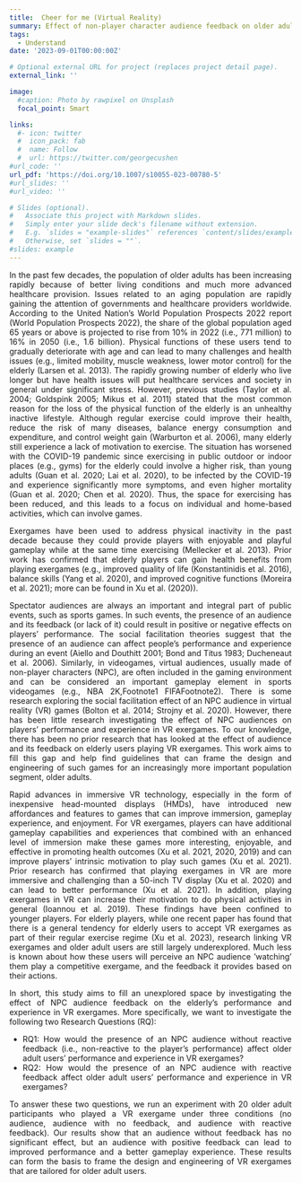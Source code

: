 ```yaml
---
title:  Cheer for me (Virtual Reality)
summary: Effect of non-player character audience feedback on older adult users of virtual reality exergames
tags:
  - Understand
date: '2023-09-01T00:00:00Z'

# Optional external URL for project (replaces project detail page).
external_link: ''

image:
  #caption: Photo by rawpixel on Unsplash
  focal_point: Smart

links:
  #- icon: twitter
  #  icon_pack: fab
  #  name: Follow
  #  url: https://twitter.com/georgecushen
#url_code: ''
url_pdf: 'https://doi.org/10.1007/s10055-023-00780-5'
#url_slides: ''
#url_video: ''

# Slides (optional).
#   Associate this project with Markdown slides.
#   Simply enter your slide deck's filename without extension.
#   E.g. `slides = "example-slides"` references `content/slides/example-slides.md`.
#   Otherwise, set `slides = ""`.
#slides: example
---
```

<div style="text-align: justify;">
  <p>
  In the past few decades, the population of older adults has been increasing rapidly because of better living conditions and much more advanced healthcare provision. Issues related to an aging population are rapidly gaining the attention of governments and healthcare providers worldwide. According to the United Nation’s World Population Prospects 2022 report (World Population Prospects 2022), the share of the global population aged 65 years or above is projected to rise from 10% in 2022 (i.e., 771 million) to 16% in 2050 (i.e., 1.6 billion). Physical functions of these users tend to gradually deteriorate with age and can lead to many challenges and health issues (e.g., limited mobility, muscle weakness, lower motor control) for the elderly (Larsen et al. 2013). The rapidly growing number of elderly who live longer but have health issues will put healthcare services and society in general under significant stress. However, previous studies (Taylor et al. 2004; Goldspink 2005; Mikus et al. 2011) stated that the most common reason for the loss of the physical function of the elderly is an unhealthy inactive lifestyle. Although regular exercise could improve their health, reduce the risk of many diseases, balance energy consumption and expenditure, and control weight gain (Warburton et al. 2006), many elderly still experience a lack of motivation to exercise. The situation has worsened with the COVID-19 pandemic since exercising in public outdoor or indoor places (e.g., gyms) for the elderly could involve a higher risk, than young adults (Guan et al. 2020; Lai et al. 2020), to be infected by the COVID-19 and experience significantly more symptoms, and even higher mortality (Guan et al. 2020; Chen et al. 2020). Thus, the space for exercising has been reduced, and this leads to a focus on individual and home-based activities, which can involve games.
  </p>

  <p>
  Exergames have been used to address physical inactivity in the past decade because they could provide players with enjoyable and playful gameplay while at the same time exercising (Mellecker et al. 2013). Prior work has confirmed that elderly players can gain health benefits from playing exergames (e.g., improved quality of life (Konstantinidis et al. 2016), balance skills (Yang et al. 2020), and improved cognitive functions (Moreira et al. 2021); more can be found in Xu et al. (2020)).
  </p>

  <p>
  Spectator audiences are always an important and integral part of public events, such as sports games. In such events, the presence of an audience and its feedback (or lack of it) could result in positive or negative effects on players’ performance. The social facilitation theories suggest that the presence of an audience can affect people’s performance and experience during an event (Aiello and Douthitt 2001; Bond and Titus 1983; Ducheneaut et al. 2006). Similarly, in videogames, virtual audiences, usually made of non-player characters (NPC), are often included in the gaming environment and can be considered an important gameplay element in sports videogames (e.g., NBA 2K,Footnote1 FIFAFootnote2). There is some research exploring the social facilitation effect of an NPC audience in virtual reality (VR) games (Bolton et al. 2014; Strojny et al. 2020). However, there has been little research investigating the effect of NPC audiences on players’ performance and experience in VR exergames. To our knowledge, there has been no prior research that has looked at the effect of audience and its feedback on elderly users playing VR exergames. This work aims to fill this gap and help find guidelines that can frame the design and engineering of such games for an increasingly more important population segment, older adults.
  </p>

  <p>
  Rapid advances in immersive VR technology, especially in the form of inexpensive head-mounted displays (HMDs), have introduced new affordances and features to games that can improve immersion, gameplay experience, and enjoyment. For VR exergames, players can have additional gameplay capabilities and experiences that combined with an enhanced level of immersion make these games more interesting, enjoyable, and effective in promoting health outcomes (Xu et al. 2021, 2020, 2019) and can improve players’ intrinsic motivation to play such games (Xu et al. 2021). Prior research has confirmed that playing exergames in VR are more immersive and challenging than a 50-inch TV display (Xu et al. 2020) and can lead to better performance (Xu et al. 2021). In addition, playing exergames in VR can increase their motivation to do physical activities in general (Ioannou et al. 2019). These findings have been confined to younger players. For elderly players, while one recent paper has found that there is a general tendency for elderly users to accept VR exergames as part of their regular exercise regime (Xu et al. 2023), research linking VR exergames and older adult users are still largely underexplored. Much less is known about how these users will perceive an NPC audience ’watching’ them play a competitive exergame, and the feedback it provides based on their actions.
  </p>

  <p>
  In short, this study aims to fill an unexplored space by investigating the effect of NPC audience feedback on the elderly’s performance and experience in VR exergames. More specifically, we want to investigate the following two Research Questions (RQ):
  </p>

  <ul>
      <li>RQ1: How would the presence of an NPC audience without reactive feedback (i.e., non-reactive to the player’s performance) affect older adult users’ performance and experience in VR exergames?
      <li>RQ2: How would the presence of an NPC audience with reactive feedback affect older adult users’ performance and experience in VR exergames?</li>
  </ul>

  <p>
  To answer these two questions, we run an experiment with 20 older adult participants who played a VR exergame under three conditions (no audience, audience with no feedback, and audience with reactive feedback). Our results show that an audience without feedback has no significant effect, but an audience with positive feedback can lead to improved performance and a better gameplay experience. These results can form the basis to frame the design and engineering of VR exergames that are tailored for older adult users.
  </p>

</div>
